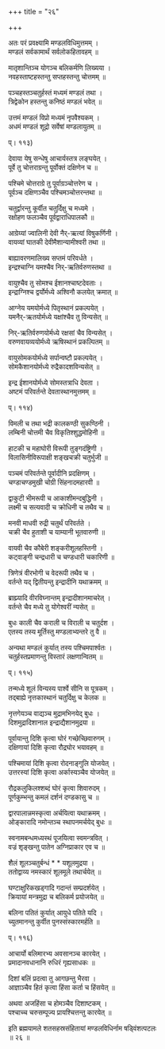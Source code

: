 +++
title = "२६"

+++

  
  
  
अतः परं प्रवक्ष्यामि मण्डलविधिमुत्तमम् ।  
मण्डलं सर्वकामार्थं सर्वलोकहितावहम् ॥  
  
मातृशान्तिञ्च योगञ्च बलिकर्मणि लिख्यया ।  
नवहस्ताष्टहस्तन्तु सप्तहस्तन्तु चोत्तमम् ॥  
  
पञ्चहस्तञ्चतुर्हस्तं मध्यमं मण्डलं तथा ।  
त्रिद्वेकोन हस्तन्तु कनिष्ठं मण्डलं भवेत् ॥  
  
उत्तमं मण्डलं विप्रो मध्यमं नृपवैश्यकम् ।  
अधमं मण्डलं शूद्रो सर्वेषां मण्डलायुतम् ॥  
  
प्। ११३)  
  
देवाया येषु सन्धेषु आचार्यस्तत्र लङ्घयेत् ।  
पूर्वे तु चोत्तराग्रन्तु पूर्वोक्तं दक्षिणेन च ॥  
  
पश्चिमे चोत्तराग्रे तु पूर्वाग्रञ्चोत्तरेण च ।  
पूर्वञ्च दक्षिणञ्चैव पश्चिमञ्चोत्तरन्तथा ॥  
  
चतुर्द्वारन्तु कूर्वीत चतुर्दिक्षु च मध्यमे ।  
रक्षोहण फलञ्चैव पूर्वद्वाराधिपालकौ ॥  
  
आग्रेय्यां ज्वालिनी देवी नैर्-ऋत्यां विषुकर्णिनी ।  
वायव्यां घातकी देवीमैशान्यामीश्वरी तथा ॥  
  
बाह्यावरणमालिख्य सप्तमं परिवर्धते ।  
इन्द्रश्चाग्नि यमश्चैव निर्-ऋतिर्वरुणस्तथा ॥  
  
वायुश्चैव तु सोमश्च ईशानश्चाष्टदेवताः ।  
इन्द्राग्निश्च द्वर्योर्मध्ये अश्विनौ कलयेत् क्रमात् ॥  
  
आग्नेय यमयोर्मध्ये पितृस्थानं प्रकल्पयेत् ।  
यमनैर्-ऋतयोर्मध्ये यक्षांश्चैव तु विन्यसेत् ॥  
  
निर्-ऋतिर्वरुणयोर्मध्ये रक्षसां चैव विन्यसेत् ।  
वरुणवायव्ययोर्मध्ये ऋषिस्थानं प्रकल्पितम् ॥  
  
वायुसोमकयोर्मध्ये सर्पान्वष्टौ प्रकल्पयेत् ।  
सोमकैशानयोर्मध्ये रुद्रैकादशविन्यसेत् ॥  
  
इन्द्र ईशानयोर्मध्ये सोमस्तत्राधि देवता ।  
अष्टमं परिवर्तन्ते देवतास्थानमुत्तमम् ॥  
  
प्। ११४)  
  
विमली च तथा भद्री कालकण्ठी सुकण्ठिनी ।  
लम्बिनी चोत्तमी चैव विकृतिश्शुद्धमोहिनी ॥  
  
हाटकी च महाघोरी विरूपी तुङ्गदंष्ट्रिणी ।  
विलासिनीविरूपाक्षी शङ्खचक्री चतुर्भुजी ॥  
  
पञ्चमं परिवर्तन्ते पूर्वादीनि प्रदक्षिणम् ।  
चण्डाचण्डमुखी चोग्री सिंहनादमहारवी ॥  
  
द्वाकुटी भीमरूपी च आकाशीमन्दबुद्धिनी ।  
लक्ष्मी च सत्यवादी च क्रोधिनी च तथैव च ॥  
  
मनवी माधवी रुद्री चतुर्थं परिवर्तते ।  
चक्री चैव हुताशी च याम्यानी भूतवारुणी ॥  
  
वायवी चैव कौबेरी शङ्करीशूलहस्तिनी ।  
कट्वाङ्गी चन्द्रधारी च चण्डधारी चकारिणी ॥  
  
त्रिणेत्रं वीरभोगी च वेदरूपी तथैव च ।  
वर्तन्ते यद् द्वितीयन्तु इन्द्रादीनि यथाक्रमम् ॥  
  
ब्राह्म्यादि वीरविघ्नान्तम् इन्द्रादीशानमाचरेत् ।  
वर्तन्ते चैव मध्ये तु योगेश्वरीं न्यसेत् ॥  
  
बुधः काली चैव कराली च विराली च चतुर्दश ।  
एतस्य तस्य मूर्तिस्तु मण्डलाभ्यन्तरे तु वै ॥  
  
अन्यथा मण्डलं कुर्यात् तस्य पश्चिमपार्श्वतः ।  
चतुर्हस्तप्रमाणन्तु विस्तारं लक्षणान्वितम् ॥  
  
प्। ११५)  
  
तन्मध्ये शूलं विन्यस्य पार्श्वे सीनि स पूत्रकम् ।  
तद्बाह्ये नृत्तकास्थानं चतुर्दिक्षु च केलक ॥  
  
नृत्तगेयञ्च वाद्यञ्च मुद्रामभिनयेद् बुधः ।  
दिशमुद्रादिशानाल इन्द्राद्यैशानमुद्रया ॥  
  
पूर्वायान्तु दिशि कृत्वा घोरं गच्छेच्छिवारुगम् ।  
दक्षिणायां दिशि कृत्वा रौद्रघोर भयावहम् ॥  
  
पश्चिमायां दिशि कृत्वा रोदनाङ्गुलि योजयेत् ।  
उत्तरस्यां दिशि कृत्वा अर्कास्यञ्चैव योजयेत् ॥  
  
रौद्रकलुकिलश्शब्दं घोरं कृत्वा शिवारुदम् ।  
पूर्णकुम्भन्तु कमलं दर्शनं दण्डकासु च ॥  
  
द्वारपालान्नमस्कृत्वा अर्चयित्वा यथाक्रमम् ।  
ओङ्कारादि नमोन्तञ्च स्थापनमर्चयेद् बुधः ॥  
  
स्वनामबन्धमध्यस्थं पूजयित्वा स्वमन्त्रवित् ।  
वज्रं शृङ्खन्तु पातेन अग्निप्राकार एव च ॥  
  
शैलं शूलञ्चतुर्बन्धं * * यशूलमुद्रया ।  
ततोद्वाय्य नमस्कारं शूलमूले तथार्चयेत् ॥  
  
घण्टाक्षुरिकखड्गादि गदान्तं सम्प्रदर्शयेत् ।  
क्रियायां मन्त्रमुद्रा च बलिकर्म प्रयोजयेत् ॥  
  
बलिना पतितं कुर्यात् आयुधे पतिते यदि ।  
च्युतमानन्तु कुर्वीत पुनस्संस्कारमर्हति ॥  
  
प्। ११६)  
  
आचार्यो बलिमारभ्य अवसानञ्च कारयेत् ।  
प्रमादानवधानानि रुधिरं गृह्यसाधकः ॥  
  
दिशां बलिं प्रदत्वा तु आगछन्तु भैरवा ।  
आज्ञाञ्चैव हितं कृत्वा हिंसा कर्ता च हिंसयेत् ॥  
  
अथवा अजहिंसा च होमञ्चैव दिशाष्टकम् ।  
पश्चाच्च चरुसम्पूज्य प्रायश्चित्तन्तु कारयेत् ॥  
  
इति ब्रह्मयामले शतसहस्रसंहितायां मण्डलविधिर्नाम षड्विंशत्पटलः   
॥ २६ ॥
